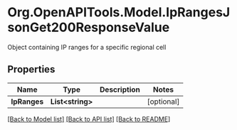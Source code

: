 # Org.OpenAPITools.Model.IpRangesJsonGet200ResponseValue
Object containing IP ranges for a specific regional cell

## Properties

Name | Type | Description | Notes
------------ | ------------- | ------------- | -------------
**IpRanges** | **List&lt;string&gt;** |  | [optional] 

[[Back to Model list]](../../README.md#documentation-for-models) [[Back to API list]](../../README.md#documentation-for-api-endpoints) [[Back to README]](../../README.md)

